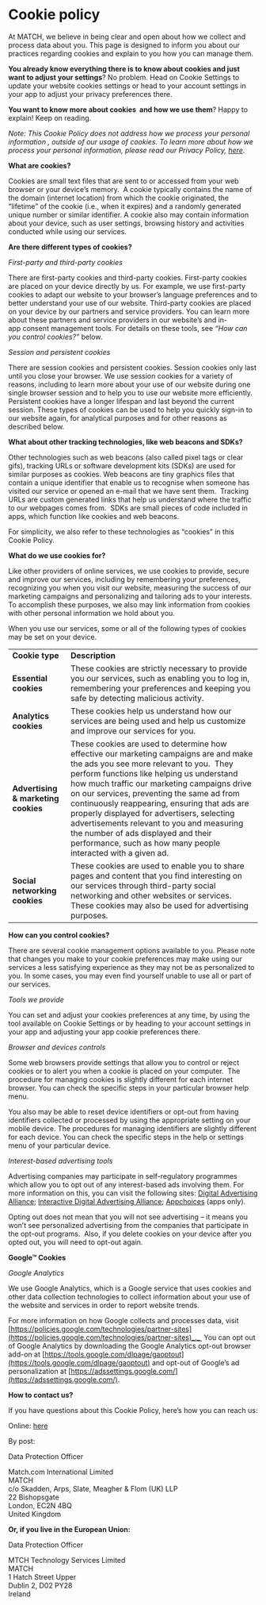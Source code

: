 Cookie policy
=============

At MATCH, we believe in being clear and open about how we collect and process data about you. This page is designed to inform you about our practices regarding cookies and explain to you how you can manage them.

**You already know everything there is to know about cookies and just want to adjust your settings**? No problem. Head on Cookie Settings to update your website cookies settings or head to your account settings in your app to adjust your privacy preferences there.

**You want to know more about cookies  and how we use them**? Happy to explain! Keep on reading.

_Note: This Cookie Policy does not address how we process your personal information , outside of our usage of cookies. To learn more about how we process your personal information, please read our Privacy Policy, [here](https://uk.match.com/pages/misc/privacy?styled=1)._

**What are cookies?**

Cookies are small text files that are sent to or accessed from your web browser or your device’s memory.  A cookie typically contains the name of the domain (internet location) from which the cookie originated, the “lifetime” of the cookie (i.e., when it expires) and a randomly generated unique number or similar identifier. A cookie also may contain information about your device, such as user settings, browsing history and activities conducted while using our services.

**Are there different types of cookies?**

_First-party and third-party cookies_

There are first-party cookies and third-party cookies. First-party cookies are placed on your device directly by us. For example, we use first-party cookies to adapt our website to your browser’s language preferences and to better understand your use of our website. Third-party cookies are placed on your device by our partners and service providers. You can learn more about these partners and service providers in our website’s and in-app consent management tools. For details on these tools, see _“How can you control cookies?”_ below.

_Session and persistent cookies_

There are session cookies and persistent cookies. Session cookies only last until you close your browser. We use session cookies for a variety of reasons, including to learn more about your use of our website during one single browser session and to help you to use our website more efficiently. Persistent cookies have a longer lifespan and last beyond the current session. These types of cookies can be used to help you quickly sign-in to our website again, for analytical purposes and for other reasons as described below.

**What about other tracking technologies, like web beacons and SDKs?**

Other technologies such as web beacons (also called pixel tags or clear gifs), tracking URLs or software development kits (SDKs) are used for similar purposes as cookies. Web beacons are tiny graphics files that contain a unique identifier that enable us to recognise when someone has visited our service or opened an e-mail that we have sent them.  Tracking URLs are custom generated links that help us understand where the traffic to our webpages comes from.  SDKs are small pieces of code included in apps, which function like cookies and web beacons.

For simplicity, we also refer to these technologies as “cookies” in this Cookie Policy.

**What do we use cookies for?**

Like other providers of online services, we use cookies to provide, secure and improve our services, including by remembering your preferences, recognizing you when you visit our website, measuring the success of our marketing campaigns and personalizing and tailoring ads to your interests. To accomplish these purposes, we also may link information from cookies with other personal information we hold about you.

When you use our services, some or all of the following types of cookies may be set on your device.

|     |     |
| --- | --- |
| **Cookie type** | **Description** |
| **Essential  cookies** | These cookies are strictly necessary to provide you our services, such as enabling you to log in, remembering your preferences and keeping you safe by detecting malicious activity. |
| **Analytics cookies** | These cookies help us understand how our services are being used and help us customize and improve our services for you. |
| **Advertising & marketing cookies** | These cookies are used to determine how effective our marketing campaigns are and make the ads you see more relevant to you.  They perform functions like helping us understand how much traffic our marketing campaigns drive on our services, preventing the same ad from continuously reappearing, ensuring that ads are properly displayed for advertisers, selecting advertisements relevant to you and measuring the number of ads displayed and their performance, such as how many people interacted with a given ad. |
| **Social networking cookies** | These cookies are used to enable you to share pages and content that you find interesting on our services through third-party social networking and other websites or services.  These cookies may also be used for advertising purposes. |

**How can you control cookies?**

There are several cookie management options available to you. Please note that changes you make to your cookie preferences may make using our services a less satisfying experience as they may not be as personalized to you. In some cases, you may even find yourself unable to use all or part of our services.

_Tools we provide_

You can set and adjust your cookies preferences at any time, by using the tool available on Cookie Settings or by heading to your account settings in your app and adjusting your app cookie preferences there.

_Browser and devices controls_

Some web browsers provide settings that allow you to control or reject cookies or to alert you when a cookie is placed on your computer.  The procedure for managing cookies is slightly different for each internet browser. You can check the specific steps in your particular browser help menu.

You also may be able to reset device identifiers or opt-out from having identifiers collected or processed by using the appropriate setting on your mobile device. The procedures for managing identifiers are slightly different for each device. You can check the specific steps in the help or settings menu of your particular device.

_Interest-based advertising tools_

Advertising companies may participate in self-regulatory programmes which allow you to opt out of any interest-based ads involving them. For more information on this, you can visit the following sites: [Digital Advertising Alliance](https://optout.aboutads.info/#!/); [Interactive Digital Advertising Alliance](http://www.youronlinechoices.eu/); [Appchoices](http://youradchoices.com/appchoices) (apps only).

Opting out does not mean that you will not see advertising – it means you won’t see personalized advertising from the companies that participate in the opt-out programs.  Also, if you delete cookies on your device after you opted out, you will need to opt-out again.

**Google™ Cookies**

_Google Analytics_

We use Google Analytics, which is a Google service that uses cookies and other data collection technologies to collect information about your use of the website and services in order to report website trends.

For more information on how Google collects and processes data, visit [https://policies.google.com/technologies/partner-sites](https://policies.google.com/technologies/partner-sites)_._  You can opt out of Google Analytics by downloading the Google Analytics opt-out browser add-on at [https://tools.google.com/dlpage/gaoptout](https://tools.google.com/dlpage/gaoptout) and opt-out of Google’s ad personalization at [https://adssettings.google.com/](https://adssettings.google.com/).

**How to contact us?**

If you have questions about this Cookie Policy, here’s how you can reach us:

Online: [here](https://uk.match.com/faq/#privacyRequest)

By post:

Data Protection Officer

Match.com International Limited  
MATCH  
c/o Skadden, Arps, Slate, Meagher & Flom (UK) LLP  
22 Bishopsgate  
London, EC2N 4BQ  
United Kingdom

**Or, if you live in the European Union:**

Data Protection Officer

MTCH Technology Services Limited  
MATCH  
1 Hatch Street Upper  
Dublin 2, D02 PY28  
Ireland
